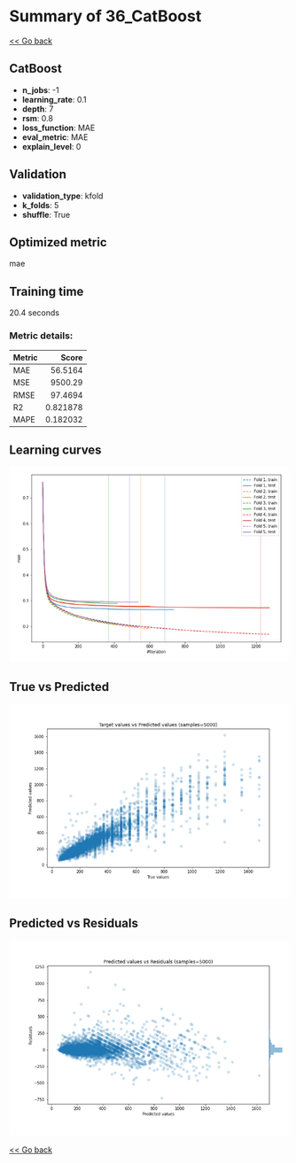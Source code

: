 # Summary of 36_CatBoost

[<< Go back](../README.md)


## CatBoost
- **n_jobs**: -1
- **learning_rate**: 0.1
- **depth**: 7
- **rsm**: 0.8
- **loss_function**: MAE
- **eval_metric**: MAE
- **explain_level**: 0

## Validation
 - **validation_type**: kfold
 - **k_folds**: 5
 - **shuffle**: True

## Optimized metric
mae

## Training time

20.4 seconds

### Metric details:
| Metric   |       Score |
|:---------|------------:|
| MAE      |   56.5164   |
| MSE      | 9500.29     |
| RMSE     |   97.4694   |
| R2       |    0.821878 |
| MAPE     |    0.182032 |



## Learning curves
![Learning curves](learning_curves.png)
## True vs Predicted

![True vs Predicted](true_vs_predicted.png)


## Predicted vs Residuals

![Predicted vs Residuals](predicted_vs_residuals.png)



[<< Go back](../README.md)
